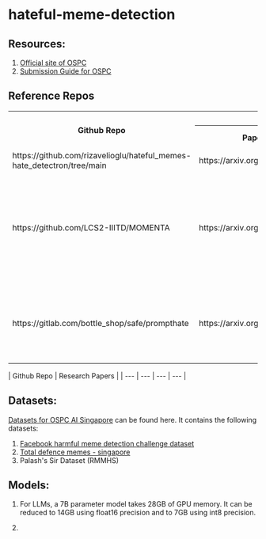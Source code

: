 # hateful-meme-detection

## Resources:

1. [Official site of OSPC](https://ospc.aisingapore.org/)
2. [Submission Guide for OSPC](https://github.com/AISG-Technology-Team/AISG-Online-Safety-Challenge-Submission-Guide)

## Reference Repos

<table>
    <tr>
        <th rowspan="2">Github Repo</th>
        <th colspan="3">Research Papers</th>
    </tr>
    <tr>
        <th>Paper URL</th>
        <th>Model Name</th>
        <th>Description</th>
    </tr>
    <tr>
        <td>https://github.com/rizavelioglu/hateful_memes-hate_detectron/tree/main</td>
        <td>https://arxiv.org/abs/2012.12975</td>
        <td>NA</td>
        <td>
        1. USed VisualBERT.
        </td>
    </tr>
    <tr>
        <td>https://github.com/LCS2-IIITD/MOMENTA</td>
        <td>https://arxiv.org/pdf/2109.05184</td>
        <td>MOMENTA</td>
        <td>
        1. Used CLIP. <br>
        2. Use of online google vision APIs for OCR, object detection, attribute detection
        </td>
    </tr>
    <tr>
        <td>https://gitlab.com/bottle_shop/safe/prompthate</td>
        <td>https://arxiv.org/pdf/2302.04156</td>
        <td>PromptHate</td>
        <td>
        
        1. Extracts image text using `EasyOCR`

        </td>
    </tr>
</table>

| <td rowspan="2">Github Repo</td> | <td colspan="3">Research Papers</td> |
| --- | --- | --- | --- |

## Datasets:
[Datasets for OSPC AI Singapore](https://drive.google.com/drive/folders/1n-60QbFi1XJzyJ7RXuJ7PKflDr6_qJKS?usp=sharing) can be found here. It contains the following datasets:

1. [Facebook harmful meme detection challenge dataset](https://ai.meta.com/blog/hateful-memes-challenge-and-data-set/)
2. [Total defence memes - singapore](https://arxiv.org/pdf/2305.17911.pdf)
3. Palash's Sir Dataset (RMMHS)

## Models:

1. For LLMs, a 7B parameter model takes 28GB of GPU memory. It can be reduced to 14GB using float16 precision and to 7GB using int8 precision.

2. 

